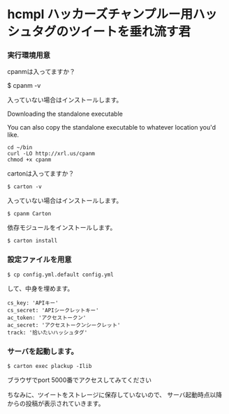 hcmpl ハッカーズチャンプルー用ハッシュタグのツイートを垂れ流す君
============

### 実行環境用意

cpanmは入ってますか？

$ cpanm -v

入っていない場合はインストールします。

Downloading the standalone executable

You can also copy the standalone executable to whatever location you'd like.

    cd ~/bin
    curl -LO http://xrl.us/cpanm
    chmod +x cpanm


cartonは入ってますか？

    $ carton -v

入っていない場合はインストールします。

    $ cpanm Carton

依存モジュールをインストールします。

    $ carton install


### 設定ファイルを用意

    $ cp config.yml.default config.yml

して、中身を埋めます。

    cs_key: 'APIキー'
    cs_secret: 'APIシークレットキー'
    ac_token: 'アクセストークン'
    ac_secret: 'アクセストークンシークレット'
    track: '拾いたいハッシュタグ'


### サーバを起動します。

    $ carton exec plackup -Ilib

ブラウザでport 5000番でアクセスしてみてください

ちなみに、ツイートをストレージに保存していないので、
サーバ起動時点以降からの投稿が表示されていきます。













